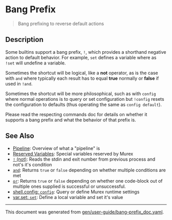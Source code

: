 # Bang Prefix

> Bang prefixing to reverse default actions

## Description

Some builtins support a bang prefix, `!`, which provides a shorthand negative
action to default behavior. For example, `set` defines a variable where as
`!set` will undefine a variable.

Sometimes the shortcut will be logical, like a **not** operator, as is the case
with `and` where typically each result has to equal **true** normally or
**false** if used in `!and`.

Sometimes the shortcut will be more philosophical, such as with `config` where
normal operations is to query or set configuration but `!config` resets the
configuration to defaults (thus operating the same as `config default`).

Please read the respecting commands doc for details on whether it supports a
bang prefix and what the behavior of that prefix is.

## See Also

* [Pipeline](../user-guide/pipeline.md):
  Overview of what a "pipeline" is
* [Reserved Variables](../user-guide/reserved-vars.md):
  Special variables reserved by Murex
* [`!` (not)](../commands/not-func.md):
  Reads the stdin and exit number from previous process and not's it's condition
* [`and`](../commands/and.md):
  Returns `true` or `false` depending on whether multiple conditions are met
* [`or`](../commands/or.md):
  Returns `true` or `false` depending on whether one code-block out of multiple ones supplied is successful or unsuccessful.
* [shell.config: `config`](../commands/config.md):
  Query or define Murex runtime settings
* [var.set: `set`](../commands/set.md):
  Define a local variable and set it's value

<hr/>

This document was generated from [gen/user-guide/bang-prefix_doc.yaml](https://github.com/lmorg/murex/blob/master/gen/user-guide/bang-prefix_doc.yaml).